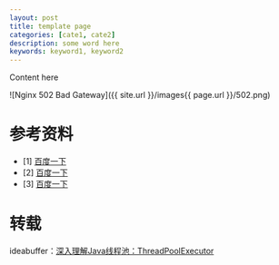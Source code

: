 ```yaml
---
layout: post
title: template page
categories: [cate1, cate2]
description: some word here
keywords: keyword1, keyword2
---
```


Content here



![Nginx 502 Bad Gateway]({{ site.url }}/images{{ page.url }}/502.png) 



# 参考资料

- [1]  [百度一下](https://www.baidu.com)
- [2]  [百度一下](https://www.baidu.com)
- [3]  [百度一下](https://www.baidu.com)

# 转载

ideabuffer：[深入理解Java线程池：ThreadPoolExecutor](http://www.ideabuffer.cn/2017/04/04/深入理解Java线程池：ThreadPoolExecutor/)



